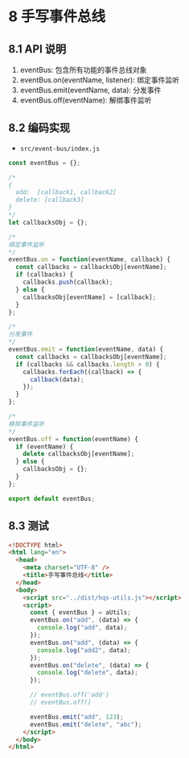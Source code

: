 # 8 手写事件总线

## 8.1 API 说明

1. eventBus: 包含所有功能的事件总线对象
2. eventBus.on(eventName, listener): 绑定事件监听
3. eventBus.emit(eventName, data): 分发事件
4. eventBus.off(eventName): 解绑事件监听

## 8.2 编码实现

- `src/event-bus/index.js`

```js
const eventBus = {};

/* 
{
  add:  [callback1, callback2]
  delete: [callback3]
}
*/
let callbacksObj = {};

/* 
绑定事件监听
*/
eventBus.on = function(eventName, callback) {
  const callbacks = callbacksObj[eventName];
  if (callbacks) {
    callbacks.push(callback);
  } else {
    callbacksObj[eventName] = [callback];
  }
};

/* 
分发事件
*/
eventBus.emit = function(eventName, data) {
  const callbacks = callbacksObj[eventName];
  if (callbacks && callbacks.length > 0) {
    callbacks.forEach((callback) => {
      callback(data);
    });
  }
};

/* 
移除事件监听
*/
eventBus.off = function(eventName) {
  if (eventName) {
    delete callbacksObj[eventName];
  } else {
    callbacksObj = {};
  }
};

export default eventBus;
```

## 8.3 测试

```html
<!DOCTYPE html>
<html lang="en">
  <head>
    <meta charset="UTF-8" />
    <title>手写事件总线</title>
  </head>
  <body>
    <script src="../dist/hqs-utils.js"></script>
    <script>
      const { eventBus } = aUtils;
      eventBus.on("add", (data) => {
        console.log("add", data);
      });
      eventBus.on("add", (data) => {
        console.log("add2", data);
      });
      eventBus.on("delete", (data) => {
        console.log("delete", data);
      });

      // eventBus.off('add')
      // eventBus.off()

      eventBus.emit("add", 123);
      eventBus.emit("delete", "abc");
    </script>
  </body>
</html>
```
